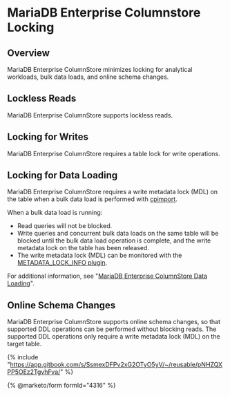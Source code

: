# MariaDB Enterprise Columnstore Locking

## Overview

MariaDB Enterprise ColumnStore minimizes locking for analytical workloads, bulk data loads, and online schema changes.

## Lockless Reads

MariaDB Enterprise ColumnStore supports lockless reads.

## Locking for Writes

MariaDB Enterprise ColumnStore requires a table lock for write operations.

## Locking for Data Loading

MariaDB Enterprise ColumnStore requires a write metadata lock (MDL) on the table when a bulk data load is performed with [cpimport](../clients-and-tools/data-import/mariadb-enterprise-columnstore-data-loading-with-cpimport.md).

When a bulk data load is running:

* Read queries will not be blocked.
* Write queries and concurrent bulk data loads on the same table will be blocked until the bulk data load operation is complete, and the write metadata lock on the table has been released.
* The write metadata lock (MDL) can be monitored with the [METADATA\_LOCK\_INFO plugin](https://app.gitbook.com/s/SsmexDFPv2xG2OTyO5yV/reference/plugins/other-plugins/metadata-lock-info-plugin).

For additional information, see "[MariaDB Enterprise ColumnStore Data Loading](../clients-and-tools/data-import/)".

## Online Schema Changes

MariaDB Enterprise ColumnStore supports online schema changes, so that supported DDL operations can be performed without blocking reads. The supported DDL operations only require a write metadata lock (MDL) on the target table.

{% include "https://app.gitbook.com/s/SsmexDFPv2xG2OTyO5yV/~/reusable/pNHZQXPP5OEz2TgvhFva/" %}

{% @marketo/form formId="4316" %}
